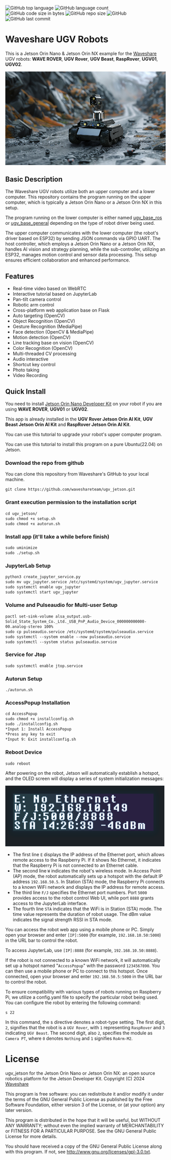 ![GitHub top language](https://img.shields.io/github/languages/top/waveshareteam/ugv_jetson) ![GitHub language count](https://img.shields.io/github/languages/count/waveshareteam/ugv_jetson)
![GitHub code size in bytes](https://img.shields.io/github/languages/code-size/waveshareteam/ugv_jetson)
![GitHub repo size](https://img.shields.io/github/repo-size/waveshareteam/ugv_jetson) ![GitHub](https://img.shields.io/github/license/waveshareteam/ugv_jetson) ![GitHub last commit](https://img.shields.io/github/last-commit/waveshareteam/ugv_jetson)

# Waveshare UGV Robots
This is a Jetson Orin Nano & Jetson Orin NX example for the [Waveshare](https://www.waveshare.com/) UGV robots: **WAVE ROVER**, **UGV Rover**, **UGV Beast**, **RaspRover**, **UGV01**, **UGV02**.  

![](./media/UGV-Rover-details-23.jpg)

## Basic Description
The Waveshare UGV robots utilize both an upper computer and a lower computer. This repository contains the program running on the upper computer, which is typically a Jetson Orin Nano or a Jetson Orin NX in this setup.  

The program running on the lower computer is either named [ugv_base_ros](https://github.com/effectsmachine/ugv_base_ros.git) or [ugv_base_general](https://github.com/effectsmachine/ugv_base_general.git) depending on the type of robot driver being used.  

The upper computer communicates with the lower computer (the robot's driver based on ESP32) by sending JSON commands via GPIO UART. The host controller, which employs a Jetson Orin Nano or a Jetson Orin NX, handles AI vision and strategy planning, while the sub-controller, utilizing an ESP32, manages motion control and sensor data processing. This setup ensures efficient collaboration and enhanced performance.

## Features
- Real-time video based on WebRTC
- Interactive tutorial based on JupyterLab
- Pan-tilt camera control
- Robotic arm control
- Cross-platform web application base on Flask
- Auto targeting (OpenCV)
- Object Recognition (OpenCV)
- Gesture Recognition (MediaPipe)
- Face detection (OpenCV & MediaPipe)
- Motion detection (OpenCV)
- Line tracking base on vision (OpenCV)
- Color Recognition (OpenCV)
- Multi-threaded CV processing
- Audio interactive
- Shortcut key control
- Photo taking
- Video Recording

## Quick Install
You need to install [Jetson Orin Nano Developer Kit](https://www.waveshare.com/jetson-orin-nano-dev-kit.htm) on your robot if you are using **WAVE ROVER**, **UGV01** or **UGV02**.  

This app is already installed in the **UGV Rover Jetson Orin AI Kit**, **UGV Beast Jetson Orin AI Kit** and **RaspRover Jetson Orin AI Kit**.  

You can use this tutorial to upgrade your robot's upper computer program.  

You can use this tutorial to install this program on a pure Ubuntu(22.04) on Jetson.  


### Download the repo from github

You can clone this repository from Waveshare's GitHub to your local machine.

    git clone https://github.com/waveshareteam/ugv_jetson.git
### Grant execution permission to the installation script
    cd ugv_jetson/
    sudo chmod +x setup.sh
    sudo chmod +x autorun.sh
### Install app (it'll take a while before finish)
    sudo uminimize
    sudo ./setup.sh
### JupyterLab Setup
    python3 create_jupyter_service.py
    sudo mv ugv_jupyter.service /etc/systemd/system/ugv_jupyter.service
    sudo systemctl enable ugv_jupyter
    sudo systemctl start ugv_jupyter
### Volume and Pulseaudio for Multi-user Setup
    pactl set-sink-volume alsa_output.usb-Solid_State_System_Co._Ltd._USB_PnP_Audio_Device_000000000000-00.analog-stereo 100%
    sudo cp pulseaudio.service /etc/systemd/system/pulseaudio.service
    sudo systemctl --system enable --now pulseaudio.service
    sudo systemctl --system status pulseaudio.service
### Service for Jtop
    sudo systemctl enable jtop.service
### Autorun Setup
    ./autorun.sh
### AccessPopup Installation
    cd AccessPopup
    sudo chmod +x installconfig.sh
    sudo ./installconfig.sh
    *Input 1: Install AccessPopup
    *Press any key to exit
    *Input 9: Exit installconfig.sh
### Reboot Device
    sudo reboot

After powering on the robot, Jetson will automatically establish a hotspot, and the OLED screen will display a series of system initialization messages:  

![](./media/RaspRover-LED-screen.png)
- The first line `E` displays the IP address of the Ethernet port, which allows remote access to the Raspberry Pi. If it shows No Ethernet, it indicates that the Raspberry Pi is not connected to an Ethernet cable.
- The second line `W` indicates the robot's wireless mode. In Access Point (AP) mode, the robot automatically sets up a hotspot with the default IP address `192.168.50.5`. In Station (STA) mode, the Raspberry Pi connects to a known WiFi network and displays the IP address for remote access.
- The third line `F/J` specifies the Ethernet port numbers. Port `5000` provides access to the robot control Web UI, while port `8888` grants access to the JupyterLab interface.
- The fourth line `STA` indicates that the WiFi is in Station (STA) mode. The time value represents the duration of robot usage. The dBm value indicates the signal strength RSSI in STA mode.  


You can access the robot web app using a mobile phone or PC. Simply open your browser and enter `[IP]:5000` (for example, `192.168.10.50:5000`) in the URL bar to control the robot.  

To access JupyterLab, use `[IP]:8888` (for example, `192.168.10.50:8888`).  

If the robot is not connected to a known WiFi network, it will automatically set up a hotspot named "`AccessPopup`" with the password `1234567890`. You can then use a mobile phone or PC to connect to this hotspot. Once connected, open your browser and enter `192.168.50.5:5000` in the URL bar to control the robot.  

To ensure compatibility with various types of robots running on Raspberry Pi, we utilize a config.yaml file to specify the particular robot being used. You can configure the robot by entering the following command:

    s 22

In this command, the s directive denotes a robot-type setting. The first digit, `2`, signifies that the robot is a `UGV Rover`, with `1` representing `RaspRover` and `3` indicating `UGV Beast`. The second digit, also `2`, specifies the module as `Camera PT`, where `0` denotes `Nothing` and `1` signifies `RoArm-M2`.  

# License
ugv_jetson for the Jetson Orin Nano or Jetson Orin NX: an open source robotics platform for the Jetson Developer Kit.
Copyright (C) 2024 [Waveshare](https://www.waveshare.com/)

This program is free software: you can redistribute it and/or modify
it under the terms of the GNU General Public License as published by
the Free Software Foundation, either version 3 of the License, or
(at your option) any later version.

This program is distributed in the hope that it will be useful,
but WITHOUT ANY WARRANTY; without even the implied warranty of
MERCHANTABILITY or FITNESS FOR A PARTICULAR PURPOSE.  See the
GNU General Public License for more details.

You should have received a copy of the GNU General Public License
along with this program.  If not, see <http://www.gnu.org/licenses/gpl-3.0.txt>.
